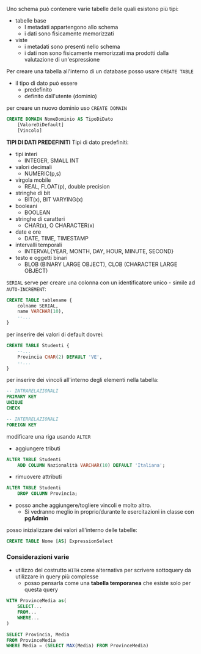 Uno schema può contenere varie tabelle delle quali esistono più tipi:
- tabelle base
	- I metadati appartengono allo schema
	- i dati sono fisicamente memorizzati
- viste
	- i metadati sono presenti nello schema
	- i dati non sono fisicamente memorizzati ma prodotti dalla valutazione di un'espressione

Per creare una tabella all'interno di un database posso usare `CREATE TABLE`
- il tipo di dato può essere 
	- predefinito
	- definito dall'utente (dominio)

per creare un nuovo dominio uso `CREATE DOMAIN`

```sql
CREATE DOMAIN NomeDominio AS TipoDiDato
	[ValoreDiDefault]
	[Vincolo]
```

 **TIPI DI DATI PREDEFINITI**
Tipi di dato predefiniti:
- tipi interi
	- INTEGER, SMALL INT
- valori decimali
	- NUMERIC(p,s)
- virgola mobile
	- REAL, FLOAT(p), double precision
- stringhe di bit
	- BIT(x), BIT VARYING(x)
- booleani
	- BOOLEAN
- stringhe di caratteri
	- CHAR(x), O CHARACTER(x)
- date e ore
	- DATE, TIME, TIMESTAMP
- intervalli temporali
	- INTERVAL{YEAR, MONTH, DAY, HOUR, MINUTE, SECOND}
- testo e oggetti binari
	- BLOB (BINARY LARGE OBJECT), CLOB (CHARACTER LARGE OBJECT)

`SERIAL` serve per creare una colonna con un identificatore unico - simile ad `AUTO-INCREMENT`:

```sql
CREATE TABLE tablename {
	colname SERIAL,
	name VARCHAR(10),
	--...
}
```

per inserire dei valori di default dovrei:

```sql
CREATE TABLE Studenti {
	--...
	Provincia CHAR(2) DEFAULT 'VE',
	--...
}
```

per inserire dei vincoli all'interno degli elementi nella tabella:

```sql
-- INTRARELAZIONALI
PRIMARY KEY
UNIQUE
CHECK

-- INTERRELAZIONALI
FOREIGN KEY
```

modificare una riga usando `ALTER`
- aggiungere tributi

```sql
ALTER TABLE Studenti
	ADD COLUMN Nazionalità VARCHAR(10) DEFAULT 'Italiana';
```

- rimuovere attributi

```sql
ALTER TABLE Studenti
	DROP COLUMN Provincia;
```

- posso anche aggiungere/togliere vincoli e molto altro.
	- Si vedranno meglio in proprio/durante le esercitazioni in classe con **pgAdmin**

posso inizializzare dei valori all'interno delle tabelle:
```sql
CREATE TABLE Nome [AS] ExpressionSelect
```

### Considerazioni varie
- utilizzo del costrutto `WITH` come alternativa per scrivere sottoquery da utilizzare in query più complesse
	- posso pensarla come una **tabella temporanea** che esiste solo per questa query

```sql
WITH ProvinceMedia as(
	SELECT...
	FROM...
	WHERE...
)

SELECT Provincia, Media
FROM ProvinceMedia
WHERE Media = (SELECT MAX(Media) FROM ProvinceMedia)
```